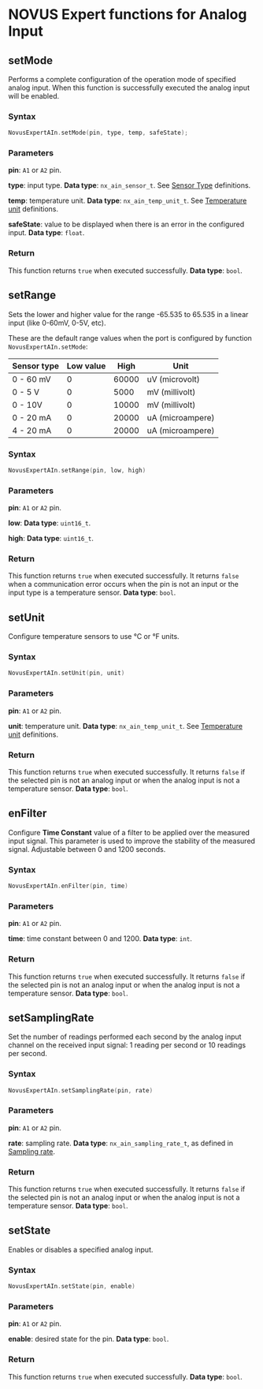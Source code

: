 # NOVUS Expert functions for Analog Input

## setMode
Performs a complete configuration of the operation mode of specified analog input. When this function is successfully executed the analog input will be enabled.

### Syntax
```C
NovusExpertAIn.setMode(pin, type, temp, safeState); 
```

### Parameters
**pin**: `A1` or `A2` pin.

**type**: input type. **Data type**: `nx_ain_sensor_t`. See [Sensor Type](./AnalogConfiguration.md/#sensor-type) definitions.

**temp**: temperature unit. **Data type**: `nx_ain_temp_unit_t`. See [Temperature unit](./AnalogConfiguration.md/#temperature-unit) definitions.

**safeState**: value to be displayed when there is an error in the configured input. **Data type**: `float`.

### Return
This function returns `true` when executed successfully. **Data type**: `bool`.

## setRange
Sets the lower and higher value for the range -65.535 to 65.535 in a linear input (like 0-60mV, 0-5V, etc). 

These are the default range values when the port is configured by function `NovusExpertAIn.setMode`:

Sensor type | Low value | High | Unit
--- | --- | --- | ---
 0 - 60 mV | 0 | 60000 | uV (microvolt)
0 - 5 V | 0 | 5000 | mV (millivolt)
0 - 10V | 0 | 10000 | mV (millivolt)
0 - 20 mA | 0 | 20000 | uA (microampere)
4 - 20 mA | 0 | 20000 | uA (microampere)

### Syntax
```C
NovusExpertAIn.setRange(pin, low, high) 
```

### Parameters
**pin**: `A1` or `A2` pin.

**low**: **Data type**: `uint16_t`.

**high**: **Data type**: `uint16_t`.

### Return
This function returns `true` when executed successfully. It returns `false` when a communication error occurs when the pin is not an input or the input type is a temperature sensor. **Data type**: `bool`.

## setUnit

Configure temperature sensors to use °C or °F units.

### Syntax
```C
NovusExpertAIn.setUnit(pin, unit) 
```

### Parameters
**pin**: `A1` or `A2` pin.

**unit**: temperature unit. **Data type**: `nx_ain_temp_unit_t`. See [Temperature unit](./AnalogConfiguration.md/#temperature-unit) definitions.

### Return

This function returns `true` when executed successfully. It returns `false` if the selected pin is not an analog input or when the analog input is not a temperature sensor. **Data type**: `bool`.

## enFilter

Configure **Time Constant** value of a filter to be applied over the measured input signal. This parameter is used to improve the stability of the measured signal. Adjustable between 0 and 1200 seconds. 

### Syntax
```C
NovusExpertAIn.enFilter(pin, time) 
```

### Parameters
**pin**: `A1` or `A2` pin.

**time**: time constant between 0 and 1200. **Data type**: `int`.

### Return

This function returns `true` when executed successfully. It returns `false` if the selected pin is not an analog input or when the analog input is not a temperature sensor. **Data type**: `bool`.

## setSamplingRate

Set the number of readings performed each second by the analog input channel on the received input signal: 1 reading per second or 10 readings per second.

### Syntax
```C
NovusExpertAIn.setSamplingRate(pin, rate) 
```

### Parameters
**pin**: `A1` or `A2` pin.

**rate**: sampling rate. **Data type**: `nx_ain_sampling_rate_t`,  as defined in [Sampling rate](./AnalogConfiguration.md/#Sampling-rate).

### Return

This function returns `true` when executed successfully. It returns `false` if the selected pin is not an analog input or when the analog input is not a temperature sensor.
**Data type**: `bool`.

## setState

Enables or disables a specified analog input.

### Syntax
```C
NovusExpertAIn.setState(pin, enable) 
```

### Parameters
**pin**: `A1` or `A2` pin.

**enable**: desired state for the pin. **Data type**: `bool`.

### Return
This function returns `true` when executed successfully.
**Data type**: `bool`.

